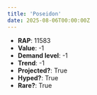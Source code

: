 ```yaml
---
title: 'Poseidon'
date: 2025-08-06T00:00:00Z
---
```

- **RAP**: 11583
- **Value**: -1
- **Demand level**: -1
- **Trend**: -1
- **Projected?**: True
- **Hyped?**: True
- **Rare?**: True
